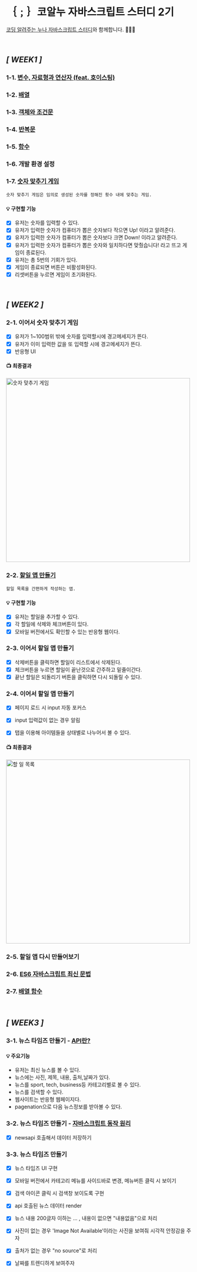 # ｛﹔｝코알누 자바스크립트 스터디 2기
[코딩 알려주는 누나 자바스크립트 스터디](https://codingnoona.thinkific.com/pages/3c7ff4)와 함께합니다. 🏃‍♀️💨

<br/>

## ***[ WEEK1 ]***
  
  ### 1-1. [변수, 자료형과 연산자 (feat. 호이스팅)](https://gist.github.com/SSUK-H/2202ada1ac280d15334ad7f85cd9a6d7)
  
  ### 1-2. [배열](https://gist.github.com/SSUK-H/87b78345af7c8b42d7cfd11d1ac3b2c2)

  ### 1-3. [객체와 조건문](https://gist.github.com/SSUK-H/ba5762fc1efac8eda069fe99666bbd81)

  ### 1-4. [반복문](https://gist.github.com/SSUK-H/6c731494bbaa90bbc2872a88fd3254b7)

  ### 1-5. [함수](https://gist.github.com/SSUK-H/066aa94b1644ab87ccb8c14641153223)

  ### 1-6. 개발 환경 설정

  ### 1-7. [숫자 맞추기 게임](https://ssuk-number-guess-game.netlify.app/)
    숫자 맞추기 게임은 임의로 생성된 숫자를 정해진 횟수 내에 맞추는 게임.
    
  #### 💡 구현할 기능

  - [x] 유저는 숫자를 입력할 수 있다.
  - [x] 유저가 입력한 숫자가 컴퓨터가 뽑은 숫자보다 작으면 Up! 이라고 알려준다.
  - [x] 유저가 입력한 숫자가 컴퓨터가 뽑은 숫자보다 크면 Down! 이라고 알려준다.
  - [x] 유저가 입력한 숫자가 컴퓨터가 뽑은 숫자와 일치하다면 맞췄습니다! 라고 뜨고 게임이 종료된다.
  - [x] 유저는 총 5번의 기회가 있다.
  - [x] 게임이 종료되면 버튼은 비활성화된다.
  - [x] 리셋버튼을 누르면 게임이 초기화된다.

<br/>

## ***[ WEEK2 ]***

  ### 2-1. 이어서 숫자 맞추기 게임
  
  - [x] 유저가 1~100범위 밖에 숫자를 입력할시에 경고메세지가 뜬다.
  - [x] 유저가 이미 입력한 값을 또 입력할 시에 경고메세지가 뜬다.
  - [x] 반응형 UI
  
  #### 📺 최종결과
  
  <a href="https://ssuk-number-guess-game.netlify.app/" target="_parent"><img src="https://github.com/SSUK-H/codingnoona-javascript-study/assets/134491629/2cc1f133-649f-46af-9425-7b28872e6a64" alt="숫자 맞추기 게임" width="500px"/></a>

  ### 2-2. [할일 앱 만들기](https://ssuk-to-do-list.netlify.app)
    할일 목록을 간편하게 작성하는 앱.

  #### 💡 구현할 기능

  - [x] 유저는 할일을 추가할 수 있다.
  - [x] 각 할일에 삭제와 체크버튼이 있다.
  - [x] 모바일 버전에서도 확인할 수 있는 반응형 웹이다.

  ### 2-3. 이어서 할일 앱 만들기
  
  - [x] 삭제버튼을 클릭하면 할일이 리스트에서 삭제된다.
  - [x] 체크버튼을 누르면 할일이 끝난것으로 간주하고 밑줄이간다.
  - [x] 끝난 할일은 되돌리기 버튼을 클릭하면 다시 되돌릴 수 있다.

  ### 2-4. 이어서 할일 앱 만들기
  
  - [x] 페이지 로드 시 input 자동 포커스
  - [x] input 입력값이 없는 경우 알림
  - [x] 탭을 이용해 아이템들을 상태별로 나누어서 볼 수 있다.

  
  #### 📺 최종결과

  <a href="https://ssuk-to-do-list.netlify.app" target="_parent"><img src="https://github.com/SSUK-H/codingnoona-javascript-study/assets/134491629/e9506135-59ae-4f5c-aa90-3b87f9750885" alt="할 일 목록" width="500px" /></a>

  ### 2-5. 할일 앱 다시 만들어보기
  
  ### 2-6. [ES6 자바스크립트 최신 문법](https://gist.github.com/SSUK-H/1e660c50650ea1219f7519253ee738cc)

  ### 2-7. [배열 함수](https://gist.github.com/SSUK-H/d81f0249f5b06e534b549fd36152c61c)
  
<br/>

## ***[ WEEK3 ]***

  ### 3-1. 뉴스 타임즈 만들기 - [API란?](https://www.notion.so/growing-ssuk/api-ae8128790f6241f78d8d5d813ebed10f)

  #### 💡 주요기능

  - 유저는 최신 뉴스를 볼 수 있다.
  - 뉴스에는 사진, 제목, 내용, 출처,날짜가 있다.
  - 뉴스를 sport, tech, business등 카테고리별로 볼 수 있다.
  - 뉴스를 검색할 수 있다.
  - 웹사이트는 반응형 웹페이지다.
  - pagenation으로 다음 뉴스정보를 받아볼 수 있다.

  ### 3-2. 뉴스 타임즈 만들기 - [자바스크립트 동작 원리](https://www.notion.so/growing-ssuk/0dd934fd23e74f3cad8680176cf6ea3f)

  - [x] newsapi 호출해서 데이터 저장하기

  ### 3-3. 뉴스 타임즈 만들기

  - [x] 뉴스 타임즈 UI 구현
  - [x] 모바일 버전에서 카테고리 메뉴를 사이드바로 변경, 메뉴버튼 클릭 시 보이기
  - [x] 검색 아이콘 클릭 시 검색창 보이도록 구현
  - [x] api 호출된 뉴스 데이터 render
  - [x] 뉴스 내용 200글자 이하는 … , 내용이 없으면 "내용없음"으로 처리
  - [x] 사진이 없는 경우 'Image Not Available’이라는 사진을 보여줘 시각적 안정감을 주자
  - [x] 출처가 없는 경우 "no source"로 처리
  - [x] 날짜를 트렌디하게 보여주자


  
